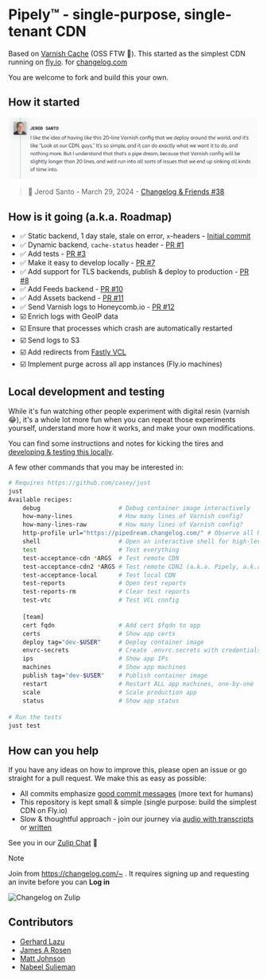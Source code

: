 # Pipely™️ - single-purpose, single-tenant CDN

Based on [Varnish Cache](https://varnish-cache.org/releases/index.html) (OSS FTW 💚). This started as the simplest CDN running on [fly.io](https://fly.io/changelog).
for [changelog.com](https://changelog.com)

You are welcome to fork and build this your own.

## How it started

![How it started](./how-it-started-changelog-friends-38.png)

> 🧢 Jerod Santo - March 29, 2024 - <a href="https://changelog.com/friends/38#transcript-208" target="_blank">Changelog & Friends #38</a>

## How is it going (a.k.a. Roadmap)

- ✅ Static backend, 1 day stale, stale on error, `x`-headers - [Initial commit](https://github.com/thechangelog/pipely/commit/17d3899a52d9dc887efd7f49de92b24249431234)
- ✅ Dynamic backend, `cache-status` header - [PR #1](https://github.com/thechangelog/pipely/pull/1)
- ✅ Add tests - [PR #3](https://github.com/thechangelog/pipely/pull/3)
- ✅ Make it easy to develop locally - [PR #7](https://github.com/thechangelog/pipely/pull/7)
- ✅ Add support for TLS backends, publish & deploy to production - [PR #8](https://github.com/thechangelog/pipely/pull/8)
- ✅ Add Feeds backend - [PR #10](https://github.com/thechangelog/pipely/pull/10)
- ✅ Add Assets backend - [PR #11](https://github.com/thechangelog/pipely/pull/11)
- ✅ Send Varnish logs to Honeycomb.io - [PR #12](https://github.com/thechangelog/pipely/pull/12)
- ☑️ Enrich logs with GeoIP data
- ☑️ Ensure that processes which crash are automatically restarted
- ☑️ Send logs to S3
- ☑️ Add redirects from [Fastly VCL](./varnish/changelog.com.vcl)
- ☑️ Implement purge across all app instances (Fly.io machines)

## Local development and testing

While it's fun watching other people experiment with digital resin (varnish
😂), it's a whole lot more fun when you can repeat those experiments yourself,
understand more how it works, and make your own modifications.

You can find some instructions and notes for kicking the tires and [developing
& testing this locally](docs/local_dev.md).

A few other commands that you may be interested in:

```bash
# Requires https://github.com/casey/just
just
Available recipes:
    debug                      # Debug container image interactively
    how-many-lines             # How many lines of Varnish config?
    how-many-lines-raw         # How many lines of Varnish config?
    http-profile url="https://pipedream.changelog.com/" # Observe all HTTP timings - https://blog.cloudflare.com/a-question-of-timing
    shell                      # Open an interactive shell for high-level commands, e.g. `test`, `debug | terminal`, etc.
    test                       # Test everything
    test-acceptance-cdn *ARGS  # Test remote CDN
    test-acceptance-cdn2 *ARGS # Test remote CDN2 (a.k.a. Pipely, a.k.a. Pipedream)
    test-acceptance-local      # Test local CDN
    test-reports               # Open test reports
    test-reports-rm            # Clear test reports
    test-vtc                   # Test VCL config

    [team]
    cert fqdn                  # Add cert $fqdn to app
    certs                      # Show app certs
    deploy tag="dev-$USER"     # Deploy container image
    envrc-secrets              # Create .envrc.secrets with credentials from 1Password
    ips                        # Show app IPs
    machines                   # Show app machines
    publish tag="dev-$USER"    # Publish container image
    restart                    # Restart ALL app machines, one-by-one
    scale                      # Scale production app
    status                     # Show app status

# Run the tests
just test
```

## How can you help

If you have any ideas on how to improve this, please open an issue or go
straight for a pull request. We make this as easy as possible:
- All commits emphasize [good commit messages](https://cbea.ms/git-commit/) (more text for humans)
- This repository is kept small & simple (single purpose: build the simplest CDN on Fly.io)
- Slow & thoughtful approach - join our journey via [audio with transcripts](https://changelog.com/topic/kaizen) or [written](https://github.com/thechangelog/changelog.com/discussions/categories/kaizen)

See you in our [Zulip Chat](https://changelog.zulipchat.com/) 👋

> [!NOTE]
> Join from <https://changelog.com/~> . It requires signing up and requesting an invite before you can **Log in**

![Changelog on Zulip](./changelog.zulipchat.png)

## Contributors

- [Gerhard Lazu](https://gerhard.io)
- [James A Rosen](https://www.jamesarosen.com/now)
- [Matt Johnson](https://github.com/mttjohnson)
- [Nabeel Sulieman](https://github.com/nabsul)
